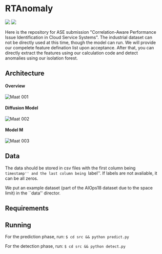# RTAnomaly

![](https://img.shields.io/badge/version-1.0-blue.svg) 
![](https://img.shields.io/badge/language-python-orange.svg)

Here is the repository for ASE submission "Correlation-Aware Performance Issue Identification in Cloud Service Systems".
The industrial dataset can not be directly used at this time, though the model can run. We will provide our compelete feature defination list upon acceptance.
After that, you can directly extract the features using our calculation code and detect anomalies using our isolation forest.

## Architecture

#### Overview

![Maat 001](https://user-images.githubusercontent.com/112700133/216756546-635088cd-c61b-4fa7-88e6-6979eb8df4c3.jpeg)

#### Diffusion Model

![Maat 002](https://user-images.githubusercontent.com/112700133/216756574-f1f6d2a4-93ab-4fa2-a5be-106e5f9922d8.jpeg)

#### Model M

![Maat 003](https://user-images.githubusercontent.com/112700133/216756602-736d7dc2-9253-44e6-83ab-f13f8f188733.jpeg)

## Data
The data should be stored in csv files with the first column being ``timestamp'' and the last column being ``label''. If labels are not avaliable, it can be all zeros.

We put an example dataset (part of the AIOps18 dataset due to the space limit) in the ``data'' director.

## Requirements


## Running
For the prediction phase, run:
```$ cd src && python predict.py```

For the detection phase, run:
```$ cd src && python detect.py```
